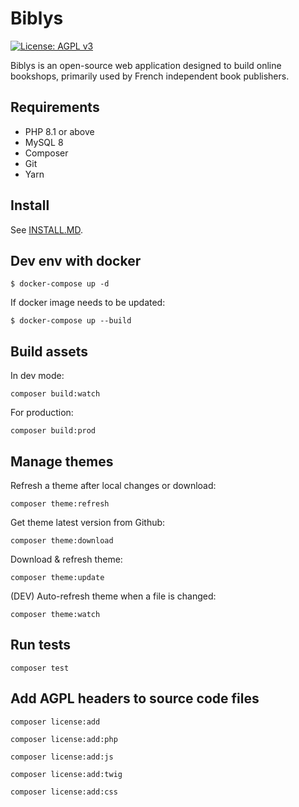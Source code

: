 # Biblys

[![License: AGPL v3](https://img.shields.io/badge/License-AGPL%20v3-blue.svg)](http://www.gnu.org/licenses/agpl-3.0)

Biblys is an open-source web application designed to build online bookshops,
primarily used by French independent book publishers.

## Requirements

- PHP 8.1 or above
- MySQL 8
- Composer
- Git
- Yarn

## Install

See [INSTALL.MD](./INSTALL.md).

## Dev env with docker

```
$ docker-compose up -d
```

If docker image needs to be updated:

```
$ docker-compose up --build
```

## Build assets

In dev mode:

```console
composer build:watch
```

For production:

```console
composer build:prod
```

## Manage themes

Refresh a theme after local changes or download:

```console
composer theme:refresh
```

Get theme latest version from Github:

```console
composer theme:download
```

Download & refresh theme:

```console
composer theme:update
```

(DEV) Auto-refresh theme when a file is changed:

```console
composer theme:watch
```

## Run tests

```console
composer test
```

## Add AGPL headers to source code files

```shell
composer license:add
```

```shell
composer license:add:php
```

```shell
composer license:add:js
```

```shell
composer license:add:twig
```

```shell
composer license:add:css
```
